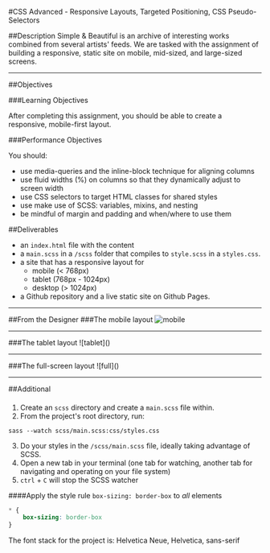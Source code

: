 #CSS Advanced - Responsive Layouts, Targeted Positioning, CSS Pseudo-Selectors

##Description
Simple & Beautiful is an archive of interesting works combined from several artists' feeds. We are tasked with the assignment of building a responsive, static site on mobile, mid-sized, and large-sized screens.

<hr>
##Objectives

###Learning Objectives

After completing this assignment, you should be able to create a responsive, mobile-first layout.

###Performance Objectives

You should:
- use media-queries and the inline-block technique for aligning columns
- use fluid widths (%) on columns so that they dynamically adjust to screen width
- use CSS selectors to target HTML classes for shared styles
- use make use of SCSS: variables, mixins, and nesting
- be mindful of margin and padding and when/where to use them

##Deliverables 
- an `index.html` file with the content
- a `main.scss` in a `/scss` folder that compiles to `style.scss` in a `styles.css`.
- a site that has a responsive layout for
  - mobile (< 768px)
  - tablet (768px - 1024px)
  - desktop (> 1024px)
- a Github repository and a live static site on Github Pages. 

<hr>

##From the Designer
###The mobile layout
![mobile]()

<hr>
###The tablet layout
![tablet]()

<hr>
###The full-screen layout
![full]()

<hr>
##Additional

####
1. Create an `scss` directory and create a `main.scss` file within. 
2. From the project's root directory, run: 
  ```
  sass --watch scss/main.scss:css/styles.css
  ```
3. Do your styles in the `/scss/main.scss` file, ideally taking advantage of  SCSS.
4. Open a new tab in your terminal (one tab for watching, another tab for navigating and operating on your file system)
5. `ctrl` + `C` will stop the SCSS watcher


####Apply the style rule `box-sizing: border-box` to *all* elements

```css
* {
    box-sizing: border-box
}
```

The font stack for the project is: Helvetica Neue, Helvetica, sans-serif

